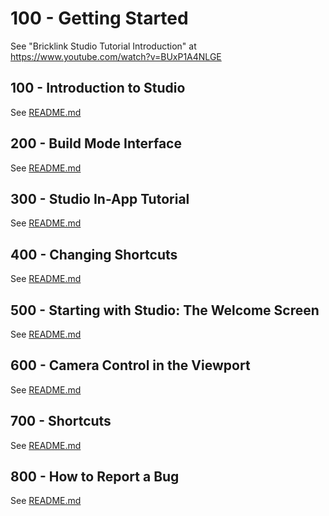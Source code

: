 # 100 - Getting Started

See "Bricklink Studio Tutorial Introduction" at https://www.youtube.com/watch?v=BUxP1A4NLGE

## 100 - Introduction to Studio

See [README.md](./100/README.md)

## 200 - Build Mode Interface

See [README.md](./200/README.md)

## 300 - Studio In-App Tutorial

See [README.md](./300/README.md)

## 400 - Changing Shortcuts

See [README.md](./400/README.md)

## 500 - Starting with Studio: The Welcome Screen

See [README.md](./500/README.md)

## 600 - Camera Control in the Viewport

See [README.md](./600/README.md)

## 700 - Shortcuts

See [README.md](./700/README.md)

## 800 - How to Report a Bug

See [README.md](./800/README.md)
